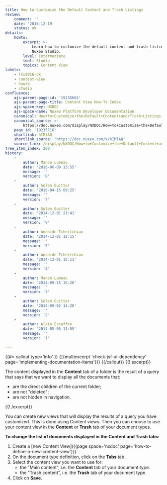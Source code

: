 ```yaml
---
title: How to Customize the Default Content and Trash Listings
review:
    comment: ''
    date: '2016-12-19'
    status: ok
details:
    howto:
        excerpt: >-
            Learn how to customize the default content and trash listings using
            Nuxeo Studio.
        level: Intermediate
        tool: Studio
        topics: Content View
labels:
    - lts2016-ok
    - content-view
    - howto
    - studio
confluence:
    ajs-parent-page-id: '19235663'
    ajs-parent-page-title: Content View How-To Index
    ajs-space-key: NXDOC
    ajs-space-name: Nuxeo Platform Developer Documentation
    canonical: How+to+Customize+the+Default+Content+and+Trash+Listings
    canonical_source: >-
        https://doc.nuxeo.com/display/NXDOC/How+to+Customize+the+Default+Content+and+Trash+Listings
    page_id: '19235716'
    shortlink: hIMlAQ
    shortlink_source: 'https://doc.nuxeo.com/x/hIMlAQ'
    source_link: /display/NXDOC/How+to+Customize+the+Default+Content+and+Trash+Listings
tree_item_index: 200
history:
    -
        author: Manon Lumeau
        date: '2016-06-09 13:55'
        message: ''
        version: '8'
    -
        author: Solen Guitter
        date: '2016-04-15 09:25'
        message: ''
        version: '7'
    -
        author: Solen Guitter
        date: '2014-12-01 21:41'
        message: ''
        version: '6'
    -
        author: Anahide Tchertchian
        date: '2014-12-01 12:15'
        message: ''
        version: '5'
    -
        author: Anahide Tchertchian
        date: '2014-12-01 12:11'
        message: ''
        version: '4'
    -
        author: Manon Lumeau
        date: '2014-09-15 15:26'
        message: ''
        version: '3'
    -
        author: Solen Guitter
        date: '2014-09-02 14:20'
        message: ''
        version: '2'
    -
        author: Alain Escaffre
        date: '2014-05-05 11:55'
        message: ''
        version: '1'

---
```

{{#> callout type='info' }} {{{multiexcerpt 'check-jsf-ui-dependency' page='implementing-documentation-items'}}} {{/callout}}
{{! excerpt}}

The content displayed in the **Content** tab of a folder is the result of a query that says that we want to display all the documents that:

*   are the direct children of the current folder;
*   are not "deleted";
*   are not hidden in navigation.

{{! /excerpt}}

You can create new views that will display the results of a query you have customized. This is done using Content views. Then you can choose to use your content view in the **Content** or **Trash** tab of your document types.

**To change the list of documents displayed in the Content and Trash tabs:**

1.  Create a [new Content View]({{page space='nxdoc' page='how-to-define-a-new-content-view'}}).
2.  On the document type definition, click on the **Tabs** tab.
3.  Select the content view you want to use for:
    *   the "Main content", i.e. the **Content** tab of your document type.
    *   the "Trash content", i.e. the **Trash** tab of your document type.
4.  Click on **Save**.
